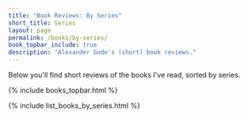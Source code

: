 ```yaml
---
title: "Book Reviews: By Series"
short_title: Series
layout: page
permalink: /books/by-series/
book_topbar_include: true
description: "Alexander Gude's (short) book reviews."
---
```


Below you'll find short reviews of the books I've read, sorted by series.

{% include books_topbar.html %}

{% include list_books_by_series.html %}
